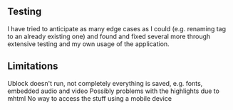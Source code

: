 
## Testing

I have tried to anticipate as many edge cases as I could (e.g. renaming tag to an already existing one) and found and fixed several more through extensive testing and my own usage of the application.

## Limitations

Ublock doesn't run, not completely everything is saved, e.g. fonts, embedded audio and video
Possibly problems with the highlights due to mhtml
No way to access the stuff using a mobile device
